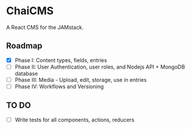# ChaiCMS

A React CMS for the JAMstack.

## Roadmap

- [x] Phase I: Content types, fields, entries
- [ ] Phase II: User Authentication, user roles, and Nodejs API + MongoDB database
- [ ] Phase III: Media - Upload, edit, storage, use in entries
- [ ] Phase IV: Workflows and Versioning

## TO DO

- [ ] Write tests for all components, actions, reducers
